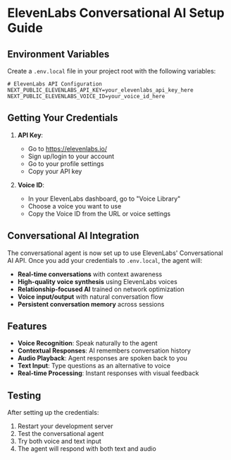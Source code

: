 # ElevenLabs Conversational AI Setup Guide

## Environment Variables

Create a `.env.local` file in your project root with the following variables:

```env
# ElevenLabs API Configuration
NEXT_PUBLIC_ELEVENLABS_API_KEY=your_elevenlabs_api_key_here
NEXT_PUBLIC_ELEVENLABS_VOICE_ID=your_voice_id_here
```

## Getting Your Credentials

1. **API Key**: 
   - Go to https://elevenlabs.io/
   - Sign up/login to your account
   - Go to your profile settings
   - Copy your API key

2. **Voice ID**:
   - In your ElevenLabs dashboard, go to "Voice Library"
   - Choose a voice you want to use
   - Copy the Voice ID from the URL or voice settings

## Conversational AI Integration

The conversational agent is now set up to use ElevenLabs' Conversational AI API. Once you add your credentials to `.env.local`, the agent will:

- **Real-time conversations** with context awareness
- **High-quality voice synthesis** using ElevenLabs voices
- **Relationship-focused AI** trained on network optimization
- **Voice input/output** with natural conversation flow
- **Persistent conversation memory** across sessions

## Features

- **Voice Recognition**: Speak naturally to the agent
- **Contextual Responses**: AI remembers conversation history
- **Audio Playback**: Agent responses are spoken back to you
- **Text Input**: Type questions as an alternative to voice
- **Real-time Processing**: Instant responses with visual feedback

## Testing

After setting up the credentials:
1. Restart your development server
2. Test the conversational agent
3. Try both voice and text input
4. The agent will respond with both text and audio
